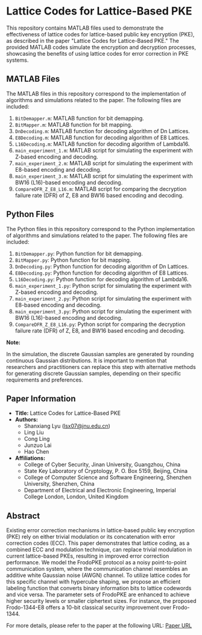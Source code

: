# Lattice Codes for Lattice-Based PKE

This repository contains MATLAB files used to demonstrate the effectiveness of lattice codes for lattice-based public key encryption (PKE), as described in the paper "Lattice Codes for Lattice-Based PKE." The provided MATLAB codes simulate the encryption and decryption processes, showcasing the benefits of using lattice codes for error correction in PKE systems.


## MATLAB Files

The MATLAB files in this repository correspond to the implementation of algorithms and simulations related to the paper. The following files are included:

1. `BitDemapper.m`: MATLAB function for bit demapping.
2. `BitMapper.m`: MATLAB function for bit mapping.
3. `DnDecoding.m`: MATLAB function for decoding algorithm of Dn Lattices.
4. `E8Decoding.m`: MATLAB function for decoding algorithm of E8 Lattices.
5. `L16Decoding.m`: MATLAB function for decoding algorithm of Lambda16.
6. `main_experiment_1.m`: MATLAB script for simulating the experiment with Z-based encoding and decoding.
7. `main_experiment_2.m`: MATLAB script for simulating the experiment with E8-based encoding and decoding.
8. `main_experiment_3.m`: MATLAB script for simulating the experiment with BW16 (L16)-based encoding and decoding.
9. `CompareDFR_Z_E8_L16.m`: MATLAB script for comparing the decryption failure rate (DFR) of Z, E8 and BW16 based encoding and decoding.

## Python Files

The Python files in this repository correspond to the Python implementation of algorithms and simulations related to the paper. The following files are included:

1. `BitDemapper.py`: Python function for bit demapping.
2. `BitMapper.py`: Python function for bit mapping.
3. `DnDecoding.py`: Python function for decoding algorithm of Dn Lattices.
4. `E8Decoding.py`: Python function for decoding algorithm of E8 Lattices.
5. `L16Decoding.py`: Python function for decoding algorithm of Lambda16.
6. `main_experiment_1.py`: Python script for simulating the experiment with Z-based encoding and decoding.
7. `main_experiment_2.py`: Python script for simulating the experiment with E8-based encoding and decoding.
8. `main_experiment_3.py`: Python script for simulating the experiment with BW16 (L16)-based encoding and decoding.
9. `CompareDFR_Z_E8_L16.py`: Python script for comparing the decryption failure rate (DFR) of Z, E8, and BW16 based encoding and decoding.

**Note:**

In the simulation, the discrete Gaussian samples are generated by rounding continuous Gaussian distributions. It is important to mention that researchers and practitioners can replace this step with alternative methods for generating discrete Gaussian samples, depending on their specific requirements and preferences. 

## Paper Information

- **Title:** Lattice Codes for Lattice-Based PKE
- **Authors:**
  - Shanxiang Lyu (lsx07@jnu.edu.cn)
  - Ling Liu
  - Cong Ling
  - Junzuo Lai
  - Hao Chen
- **Affiliations:**
  - College of Cyber Security, Jinan University, Guangzhou, China
  - State Key Laboratory of Cryptology, P. O. Box 5159, Beijing, China
  - College of Computer Science and Software Engineering, Shenzhen University, Shenzhen, China
  - Department of Electrical and Electronic Engineering, Imperial College London, London, United Kingdom

## Abstract

Existing error correction mechanisms in lattice-based public key encryption (PKE) rely on either trivial modulation or its concatenation with error correction codes (ECC). This paper demonstrates that lattice coding, as a combined ECC and modulation technique, can replace trivial modulation in current lattice-based PKEs, resulting in improved error correction performance. We model the FrodoPKE protocol as a noisy point-to-point communication system, where the communication channel resembles an additive white Gaussian noise (AWGN) channel. To utilize lattice codes for this specific channel with hypercube shaping, we propose an efficient labeling function that converts binary information bits to lattice codewords and vice versa. The parameter sets of FrodoPKE are enhanced to achieve higher security levels or smaller ciphertext sizes. For instance, the proposed Frodo-1344-E8 offers a 10-bit classical security improvement over Frodo-1344.

For more details, please refer to the paper at the following URL: [Paper URL](https://eprint.iacr.org/2022/874)
